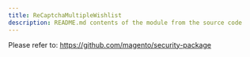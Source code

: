 ```yaml
---
title: ReCaptchaMultipleWishlist
description: README.md contents of the module from the source code
---
```


Please refer to: https://github.com/magento/security-package